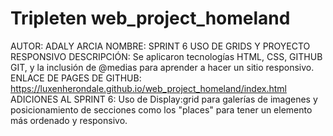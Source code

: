 # Tripleten web_project_homeland

AUTOR: ADALY ARCIA
NOMBRE: SPRINT 6 USO DE GRIDS Y PROYECTO RESPONSIVO
DESCRIPCIÓN: Se aplicaron tecnologías HTML, CSS, GITHUB GIT, y la inclusión de @medias para aprender a hacer un sitio responsivo.
ENLACE DE PAGES DE GITHUB: https://luxenherondale.github.io/web_project_homeland/index.html
ADICIONES AL SPRINT 6: Uso de Display:grid para galerías de imagenes y posicionamiento de secciones como los "places" para tener un elemento más ordenado y responsivo.
